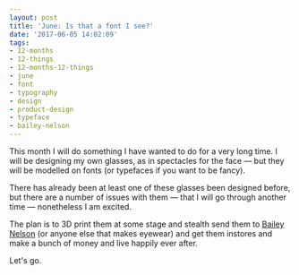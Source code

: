 ```yaml
---
layout: post
title: 'June: Is that a font I see?'
date: '2017-06-05 14:02:09'
tags:
- 12-months
- 12-things
- 12-months-12-things
- june
- font
- typography
- design
- product-design
- typeface
- bailey-nelson
---
```


This month I will do something I have wanted to do for a very long time. I will be designing my own glasses, as in spectacles for the face — but they will be modelled on fonts (or typefaces if you want to be fancy).

There has already been at least one of these glasses been designed before, but there are a number of issues with them — that I will go through another time — nonetheless I am excited. 

The plan is to 3D print them at some stage and stealth send them to [Bailey Nelson](http://www.baileynelson.com) (or anyone else that makes eyewear) and get them instores and make a bunch of money and live happily ever after.

Let's go.